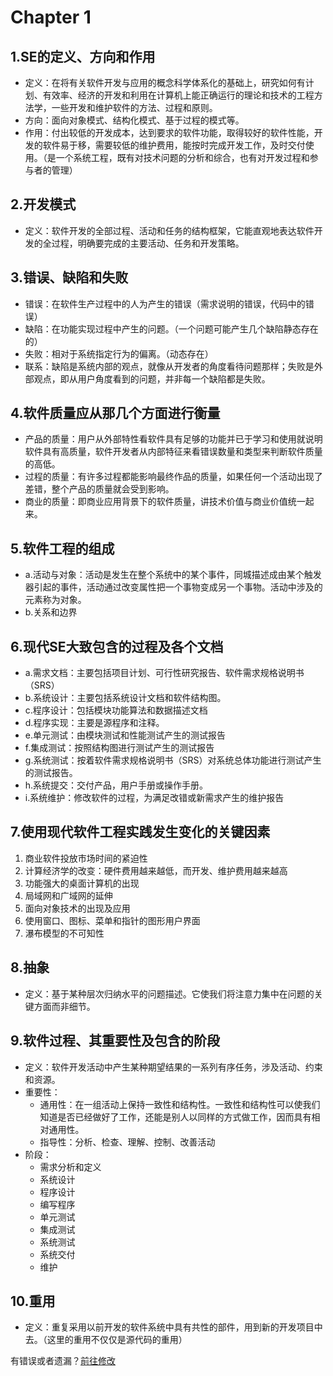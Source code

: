 # Chapter 1

## 1.SE的定义、方向和作用

- 定义：在将有关软件开发与应用的概念科学体系化的基础上，研究如何有计划、有效率、经济的开发和利用在计算机上能正确运行的理论和技术的工程方法学，一些开发和维护软件的方法、过程和原则。
- 方向：面向对象模式、结构化模式、基于过程的模式等。
- 作用：付出较低的开发成本，达到要求的软件功能，取得较好的软件性能，开发的软件易于移，需要较低的维护费用，能按时完成开发工作，及时交付使用。（是一个系统工程，既有对技术问题的分析和综合，也有对开发过程和参与者的管理）

## 2.开发模式

- 定义：软件开发的全部过程、活动和任务的结构框架，它能直观地表达软件开发的全过程，明确要完成的主要活动、任务和开发策略。

## 3.错误、缺陷和失败

- 错误：在软件生产过程中的人为产生的错误（需求说明的错误，代码中的错误）
- 缺陷：在功能实现过程中产生的问题。（一个问题可能产生几个缺陷静态存在的）
- 失败：相对于系统指定行为的偏离。（动态存在）
- 联系：缺陷是系统内部的观点，就像从开发者的角度看待问题那样；失败是外部观点，即从用户角度看到的问题，并非每一个缺陷都是失败。

## 4.软件质量应从那几个方面进行衡量

- 产品的质量：用户从外部特性看软件具有足够的功能并已于学习和使用就说明软件具有高质量，软件开发者从内部特征来看错误数量和类型来判断软件质量的高低。
- 过程的质量：有许多过程都能影响最终作品的质量，如果任何一个活动出现了差错，整个产品的质量就会受到影响。
- 商业的质量：即商业应用背景下的软件质量，讲技术价值与商业价值统一起来。

## 5.软件工程的组成

- a.活动与对象：活动是发生在整个系统中的某个事件，同城描述成由某个触发器引起的事件，活动通过改变属性把一个事物变成另一个事物。活动中涉及的元素称为对象。
- b.关系和边界

## 6.现代SE大致包含的过程及各个文档

- a.需求文档：主要包括项目计划、可行性研究报告、软件需求规格说明书（SRS）
- b.系统设计：主要包括系统设计文档和软件结构图。
- c.程序设计：包括模块功能算法和数据描述文档
- d.程序实现：主要是源程序和注释。
- e.单元测试：由模块测试和性能测试产生的测试报告
- f.集成测试：按照结构图进行测试产生的测试报告
- g.系统测试：按着软件需求规格说明书（SRS）对系统总体功能进行测试产生的测试报告。
- h.系统提交：交付产品，用户手册或操作手册。
- i.系统维护：修改软件的过程，为满足改错或新需求产生的维护报告

## 7.使用现代软件工程实践发生变化的关键因素

1. 商业软件投放市场时间的紧迫性
2. 计算经济学的改变：硬件费用越来越低，而开发、维护费用越来越高
3. 功能强大的桌面计算机的出现
4. 局域网和广域网的延伸
5. 面向对象技术的出现及应用
6. 使用窗口、图标、菜单和指针的图形用户界面
7. 瀑布模型的不可知性

## 8.抽象

- 定义：基于某种层次归纳水平的问题描述。它使我们将注意力集中在问题的关键方面而非细节。

## 9.软件过程、其重要性及包含的阶段

- 定义：软件开发活动中产生某种期望结果的一系列有序任务，涉及活动、约束和资源。
- 重要性：
  - 通用性：在一组活动上保持一致性和结构性。一致性和结构性可以使我们知道是否已经做好了工作，还能是别人以同样的方式做工作，因而具有相对通用性。
  - 指导性：分析、检查、理解、控制、改善活动
- 阶段：
  - 需求分析和定义
  - 系统设计
  - 程序设计
  - 编写程序
  - 单元测试
  - 集成测试
  - 系统测试
  - 系统交付
  - 维护

## 10.重用

- 定义：重复采用以前开发的软件系统中具有共性的部件，用到新的开发项目中去。（这里的重用不仅仅是源代码的重用）

有错误或者遗漏？[前往修改](https://github.com/YangDejie/SE/edit/master/chapter1.md)